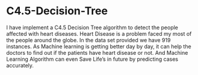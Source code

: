 # C4.5-Decision-Tree
 I have implement a C4.5 Decision Tree  algorithm to detect the people affected with heart diseases. Heart Disease is a problem faced my most of the people around the globe. In the data set provided we have 919 instances. As Machine learning is getting better day by day, it can help the doctors to find out if the patients have heart disease or not. And Machine Learning Algorithm can even Save Life’s in future by predicting cases accurately.

